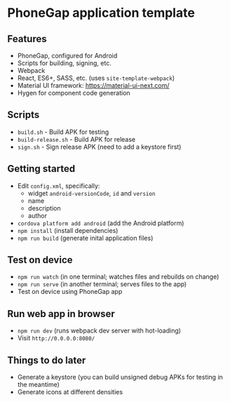 # PhoneGap application template

## Features

* PhoneGap, configured for Android
* Scripts for building, signing, etc.
* Webpack
* React, ES6+, SASS, etc. (uses `site-template-webpack`)
* Material UI framework: https://material-ui-next.com/
* Hygen for component code generation

## Scripts

* `build.sh` - Build APK for testing
* `build-release.sh` - Build APK for release
* `sign.sh` - Sign release APK (need to add a keystore first)

## Getting started

* Edit `config.xml`, specifically:
  * widget `android-versionCode`, `id` and `version`
  * name
  * description
  * author
* `cordova platform add android` (add the Android platform)
* `npm install` (install dependencies)
* `npm run build` (generate inital application files)

## Test on device

* `npm run watch` (in one terminal; watches files and rebuilds on change)
* `npm run serve` (in another terminal; serves files to the app)
* Test on device using PhoneGap app

## Run web app in browser

* `npm run dev` (runs webpack dev server with hot-loading)
* Visit `http://0.0.0.0:8080/`

## Things to do later

* Generate a keystore (you can build unsigned debug APKs for testing in the
  meantime)
* Generate icons at different densities
